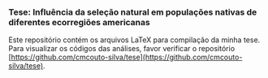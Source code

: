 ### Tese: Influência da seleção natural em populações nativas de diferentes ecorregiões americanas

Este repositório contém os arquivos LaTeX para compilação da minha tese.  
Para visualizar os códigos das análises, favor verificar o repositório [https://github.com/cmcouto-silva/tese](https://github.com/cmcouto-silva/tese).
